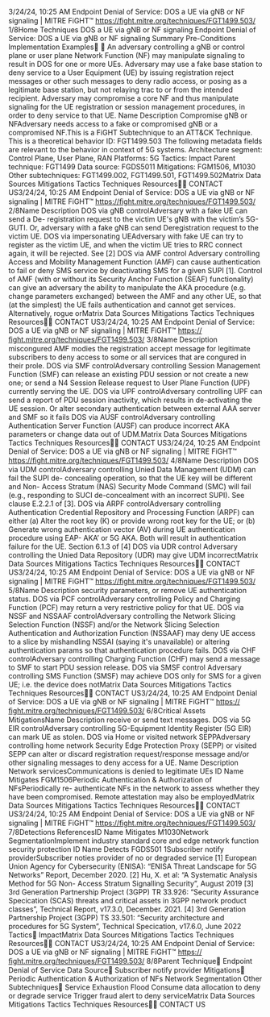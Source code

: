 3/24/24, 10:25 AM Endpoint Denial of Service: DOS a UE via gNB or NF signaling | MITRE FiGHT™
https://ﬁght.mitre.org/techniques/FGT1499.503/ 1/8Home Techniques DOS a UE via gNB or NF signaling
Endpoint Denial of Service: DOS a
UE via gNB or NF signaling
Summary
Pre-Conditions
Implementation Examples󰅂 󰅂
An adversary controlling a gNB or control plane or user plane
Network Function (NF) may manipulate signaling to result in
DOS for one or more UEs.
Adversary may use a fake base station to deny service to a
User Equipment (UE) by issuing registration reject messages
or other such messages to deny radio access, or posing as a
legitimate base station, but not relaying tra c to or from the
intended recipient. Adversary may compromise a core NF and
thus manipulate signaling for the UE registration or session
management procedures, in order to deny service to that UE.
Name Description
Compromise gNB or NFAdversary needs access
to a fake or
compromised gNB or a
compromised NF.This is a FiGHT
Subtechnique to an ATT&CK
Technique.
This is a theoretical behavior
ID: FGT1499.503
The following metadata
fields are relevant to the
behavior in context of 5G
systems.
Architecture segment:
Control Plane, User Plane,
RAN
Platforms: 5G
Tactics: Impact
Parent technique: FGT1499
Data source: FGDS5011
Mitigations: FGM1506,
M1030
Other subtechniques:
FGT1499.002,
FGT1499.501, FGT1499.502Matrix Data Sources Mitigations Tactics Techniques Resources󰍝󰇙
CONTACT US3/24/24, 10:25 AM Endpoint Denial of Service: DOS a UE via gNB or NF signaling | MITRE FiGHT™
https://ﬁght.mitre.org/techniques/FGT1499.503/ 2/8Name Description
DOS via gNB controlAdversary with a fake
UE can send a De-
registration request to
the victim UE's gNB with
the victim’s 5G-GUTI. Or,
adversary with a fake
gNB can send
Deregistration request
to the victim UE.
DOS via impersonating UEAdversary with fake UE
can try to register as the
victim UE, and when the
victim UE tries to RRC
connect again, it will be
rejected. See [2]
DOS via AMF control Adversary controlling
Access and Mobility
Management Function
(AMF) can cause
authentication to fail or
deny SMS service by
deactivating SMS for a
given SUPI [1]. Control
of AMF (with or without
its Security Anchor
Function (SEAF)
functionality) can give
an adversary the ability
to manipulate the AKA
procedure (e.g. change
parameters exchanged)
between the AMF and
any other UE, so that (at
the simplest) the UE
fails authentication and
cannot get services.
Alternatively, rogue orMatrix Data Sources Mitigations Tactics Techniques Resources󰍝󰇙
CONTACT US3/24/24, 10:25 AM Endpoint Denial of Service: DOS a UE via gNB or NF signaling | MITRE FiGHT™
https://ﬁght.mitre.org/techniques/FGT1499.503/ 3/8Name Description
miscon gured AMF
modi es the
registration accept
message for legitimate
subscribers to deny
access to some or all
services that are
con gured in their
pro le.
DOS via SMF controlAdversary controlling
Session Management
Function (SMF) can
release an existing PDU
session or not create a
new one; or send a N4
Session Release
request to User Plane
Function (UPF)
currently serving the UE.
DOS via UPF controlAdversary controlling
UPF can send a report
of PDU session
inactivity, which results
in de-activating the UE
session. Or alter
secondary
authentication between
external AAA server and
SMF so it fails
DOS via AUSF controlAdversary controlling
Authentication Server
Function (AUSF) can
produce incorrect AKA
parameters or change
data out of UDM.Matrix Data Sources Mitigations Tactics Techniques Resources󰍝󰇙
CONTACT US3/24/24, 10:25 AM Endpoint Denial of Service: DOS a UE via gNB or NF signaling | MITRE FiGHT™
https://ﬁght.mitre.org/techniques/FGT1499.503/ 4/8Name Description
DOS via UDM controlAdversary controlling
Uni ed Data
Management (UDM)
can fail the SUPI de-
concealing operation,
so that the UE key will
be different and Non-
Access Stratum (NAS)
Security Mode
Command (SMC) will
fail (e.g., responding to
SUCI de-concealment
with an incorrect SUPI).
See clause E.2.2.1 of
[3].
DOS via ARPF controlAdversary controlling
Authentication
Credential Repository
and Processing
Function (ARPF) can
either (a) Alter the root
key (K) or provide
wrong root key for the
UE; or (b) Generate
wrong authentication
vector (AV) during UE
authentication
procedure using EAP-
AKA’ or 5G AKA. Both
will result in
authentication failure
for the UE. Section 6.1.3
of [4]
DOS via UDR control Adversary controlling
the Uni ed Data
Repository (UDR) may
give UDM incorrectMatrix Data Sources Mitigations Tactics Techniques Resources󰍝󰇙
CONTACT US3/24/24, 10:25 AM Endpoint Denial of Service: DOS a UE via gNB or NF signaling | MITRE FiGHT™
https://ﬁght.mitre.org/techniques/FGT1499.503/ 5/8Name Description
security parameters, or
remove UE
authentication status.
DOS via PCF controlAdversary controlling
Policy and Charging
Function (PCF) may
return a very restrictive
policy for that UE.
DOS via NSSF and NSSAAF
controlAdversary controlling
the Network Slicing
Selection Function
(NSSF) and/or the
Network Slicing
Selection
Authentication and
Authorization Function
(NSSAAF) may deny UE
access to a slice by
mishandling NSSAI
(saying it's unavailable)
or altering
authentication params
so that authentication
procedure fails.
DOS via CHF controlAdversary controlling
Charging Function
(CHF) may send a
message to SMF to
start PDU session
release.
DOS via SMSF control Adversary controlling
SMS Function (SMSF)
may achieve DOS only
for SMS for a given UE;
i.e. the device does notMatrix Data Sources Mitigations Tactics Techniques Resources󰍝󰇙
CONTACT US3/24/24, 10:25 AM Endpoint Denial of Service: DOS a UE via gNB or NF signaling | MITRE FiGHT™
https://ﬁght.mitre.org/techniques/FGT1499.503/ 6/8Critical Assets
MitigationsName Description
receive or send text
messages.
DOS via 5G EIR controlAdversary controlling
5G-Equipment Identity
Register (5G EIR) can
mark UE as stolen.
DOS via Home or visited network
SEPPAdversary controlling
home network Security
Edge Protection Proxy
(SEPP) or visited SEPP
can alter or discard
registration
request/response
message and/or other
signaling messages to
deny access for a UE.
Name Description
Network servicesCommunications is
denied to legitimate UEs
ID Name Mitigates
FGM1506Periodic
Authentication &
Authorization of
NFsPeriodically re-
authenticate NFs in the
network to assess
whether they have been
compromised. Remote
attestation may also be
employedMatrix Data Sources Mitigations Tactics Techniques Resources󰍝󰇙
CONTACT US3/24/24, 10:25 AM Endpoint Denial of Service: DOS a UE via gNB or NF signaling | MITRE FiGHT™
https://ﬁght.mitre.org/techniques/FGT1499.503/ 7/8Detections
ReferencesID Name Mitigates
M1030Network
SegmentationImplement industry
standard core and edge
network function
security protection
ID Name Detects
FGDS501
1Subscriber notify
providerSubscriber noti es
provider of no or
degraded service
[1] European Union Agency for Cybersecurity (ENISA): “ENISA
Threat Landscape for 5G Networks” Report, December 2020.
[2] Hu, X. et al: “A Systematic Analysis Method for 5G Non-
Access Stratum Signalling Security”, August 2019
[3] 3rd Generation Partnership Project (3GPP) TR 33.926:
“Security Assurance Speci cation (SCAS) threats and critical
assets in 3GPP network product classes”, Technical Report,
v17.3.0, December. 2021.
[4] 3rd Generation Partnership Project (3GPP) TS 33.501:
“Security architecture and procedures for 5G System”,
Technical Speci cation, v17.6.0, June 2022
Tactics󰅀
ImpactMatrix Data Sources Mitigations Tactics Techniques Resources󰍝󰇙
CONTACT US3/24/24, 10:25 AM Endpoint Denial of Service: DOS a UE via gNB or NF signaling | MITRE FiGHT™
https://ﬁght.mitre.org/techniques/FGT1499.503/ 8/8Parent Technique󰅀
Endpoint Denial of Service
Data Source󰅀
Subscriber notify provider
Mitigations󰅀
Periodic Authentication & Authorization of NFs
Network Segmentation
Other Subtechniques󰅀
Service Exhaustion Flood
Consume data allocation to deny or degrade service
Trigger fraud alert to deny serviceMatrix Data Sources Mitigations Tactics Techniques Resources󰍝󰇙
CONTACT US